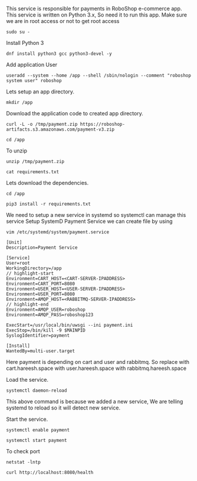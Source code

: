This service is responsible for payments in RoboShop e-commerce app. This service is written on Python 3.x, So need it to run this app.
Make sure we are in root access or not to get root access
 ```
 sudo su -
 ```
 
Install Python 3
```
dnf install python3 gcc python3-devel -y
```

Add application User
```
useradd --system --home /app --shell /sbin/nologin --comment "roboshop system user" roboshop
```

Lets setup an app directory.
```
mkdir /app 
```


Download the application code to created app directory.
```
curl -L -o /tmp/payment.zip https://roboshop-artifacts.s3.amazonaws.com/payment-v3.zip 
```
```
cd /app 
```
To unzip
```
unzip /tmp/payment.zip
```

```
cat requirements.txt
```

Lets download the dependencies.
```
cd /app 
```
```
pip3 install -r requirements.txt
```

We need to setup a new service in systemd so systemctl can manage this service
Setup SystemD Payment Service
we can create file by using 
```
vim /etc/systemd/system/payment.service
```
```
[Unit]
Description=Payment Service

[Service]
User=root
WorkingDirectory=/app
// highlight-start
Environment=CART_HOST=<CART-SERVER-IPADDRESS>
Environment=CART_PORT=8080
Environment=USER_HOST=<USER-SERVER-IPADDRESS>
Environment=USER_PORT=8080
Environment=AMQP_HOST=<RABBITMQ-SERVER-IPADDRESS>
// highlight-end
Environment=AMQP_USER=roboshop
Environment=AMQP_PASS=roboshop123

ExecStart=/usr/local/bin/uwsgi --ini payment.ini
ExecStop=/bin/kill -9 $MAINPID
SyslogIdentifier=payment

[Install]
WantedBy=multi-user.target
```
Here payment is depending on cart and user and rabbitmq.
So replace <CART-SERVER-IPADDRESS> with cart.hareesh.space
           <USER-SERVER-IPADDRESS> with user.hareesh.space
           <RABBITMQ-SERVER-IPADDRESS> with rabbitmq.hareesh.space

Load the service.
```
systemctl daemon-reload
```

This above command is because we added a new service, We are telling systemd to reload so it will detect new service.

Start the service.
```
systemctl enable payment 
```
```
systemctl start payment
```

To check port 
```
netstat -lntp
```
```
curl http://localhost:8080/health